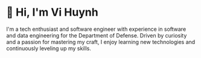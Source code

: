 # 👋 Hi, I'm Vi Huynh

I'm a tech enthusiast and software engineer with experience in software and data engineering for the Department of Defense. Driven by curiosity and a passion for mastering my craft, I enjoy learning new technologies and continuously leveling up my skills.
